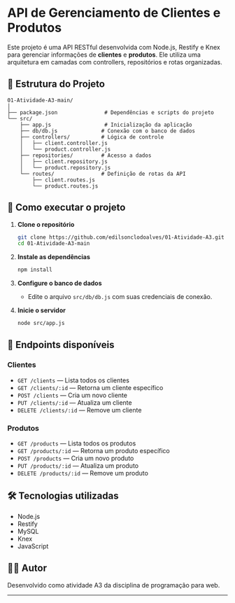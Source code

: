 # API de Gerenciamento de Clientes e Produtos

Este projeto é uma API RESTful desenvolvida com Node.js, Restify e Knex para gerenciar informações de **clientes** e **produtos**. Ele utiliza uma arquitetura em camadas com controllers, repositórios e rotas organizadas.

## 📁 Estrutura do Projeto

```
01-Atividade-A3-main/
│
├── package.json               # Dependências e scripts do projeto
└── src/
    ├── app.js                 # Inicialização da aplicação
    ├── db/db.js              # Conexão com o banco de dados
    ├── controllers/          # Lógica de controle
    │   ├── client.controller.js
    │   └── product.controller.js
    ├── repositories/         # Acesso a dados
    │   ├── client.repository.js
    │   └── product.repository.js
    └── routes/               # Definição de rotas da API
        ├── client.routes.js
        └── product.routes.js
```

## 🚀 Como executar o projeto

1. **Clone o repositório**
   ```bash
   git clone https://github.com/edilsonclodoalves/01-Atividade-A3.git
   cd 01-Atividade-A3-main
   ```

2. **Instale as dependências**
   ```bash
   npm install
   ```

3. **Configure o banco de dados**
   - Edite o arquivo `src/db/db.js` com suas credenciais de conexão.

4. **Inicie o servidor**
   ```bash
   node src/app.js
   ```

## 🔌 Endpoints disponíveis

### Clientes
- `GET /clients` — Lista todos os clientes
- `GET /clients/:id` — Retorna um cliente específico
- `POST /clients` — Cria um novo cliente
- `PUT /clients/:id` — Atualiza um cliente
- `DELETE /clients/:id` — Remove um cliente

### Produtos
- `GET /products` — Lista todos os produtos
- `GET /products/:id` — Retorna um produto específico
- `POST /products` — Cria um novo produto
- `PUT /products/:id` — Atualiza um produto
- `DELETE /products/:id` — Remove um produto

## 🛠 Tecnologias utilizadas

- Node.js
- Restify
- MySQL
- Knex
- JavaScript

## 👨‍💻 Autor

Desenvolvido como atividade A3 da disciplina de programação para web.

---

